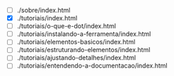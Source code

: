 - [ ] ./sobre/index.html
- [x] ./tutoriais/index.html
- [ ] ./tutoriais/o-que-e-dot/index.html
- [ ] ./tutoriais/instalando-a-ferramenta/index.html
- [ ] ./tutoriais/elementos-basicos/index.html
- [ ] ./tutoriais/estruturando-elementos/index.html
- [ ] ./tutoriais/ajustando-detalhes/index.html
- [ ] ./tutoriais/entendendo-a-documentacao/index.html
